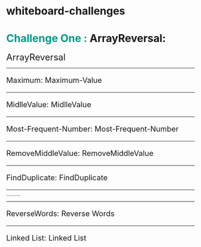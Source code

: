# whiteboard-challenges

<h1><span style="color: #009989;"> Challenge One : </span> ArrayReversal:</h1>
<p style="margin-bottom: 0;"><a href="./whiteboardchallenges-1/arrReversal/README.md" style="text-decoration: none; font-size: 24px;">ArrayReversal</a></p>

<hr>

<p style="font-size: 20px;">
  Maximum: <a href="./whiteboardchallenges-1/Maximum-Value/README.md" style="text-decoration: none;">Maximum-Value</a>
</p>
<hr>

<p style="font-size: 20px;">
  MidlleValue: <a href="./whiteboardchallenges-1/MidlleValue/README.md" style="text-decoration: none;">MidlleValue</a>
</p>
<hr>

<p style="font-size: 20px;">
  Most-Frequent-Number: <a href="./whiteboardchallenges-1/Most-Frequent-Number/README.md" style="text-decoration: none;">Most-Frequent-Number</a>
</p>
<hr>

<p style="font-size: 20px;">
  RemoveMiddleValue: <a href="./whiteboardchallenges-1/RemoveMiddleValue/README.md" style="text-decoration: none;">RemoveMiddleValue</a>
</p>
<hr>

<p style="font-size: 20px;">
  FindDuplicate: <a href="./Challenges/FindDuplicate/FindDuplicate/README.md" style="text-decoration: none;">FindDuplicate</a>
</p>
<hr>

<p style="font-size: 2px; ">
  Common-Elements: <a href="./Challenges/Common-Elements/Common-Elements/README.md" style="text-decoration: none;">Common Elements</a>
</p>
<hr>

<p style="font-size: 20px;">
  ReverseWords: <a href="./Challenges/ConsoleApp1/ConsoleApp1/README.md" style="text-decoration: none;">Reverse Words</a>
</p>
<hr>
<p style="font-size: 20px;">
  Linked List: <a href="./Data-Structures/LinkedList\LinkedList/ReadMe.md" style="text-decoration: none;">Linked List</a>
</p>